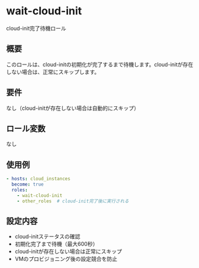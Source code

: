 # wait-cloud-init

cloud-init完了待機ロール

## 概要

このロールは、cloud-initの初期化が完了するまで待機します。cloud-initが存在しない場合は、正常にスキップします。

## 要件

なし（cloud-initが存在しない場合は自動的にスキップ）

## ロール変数

なし

## 使用例

```yaml
- hosts: cloud_instances
  become: true
  roles:
    - wait-cloud-init
    - other_roles  # cloud-init完了後に実行される
```

## 設定内容

- cloud-initステータスの確認
- 初期化完了まで待機（最大600秒）
- cloud-initが存在しない場合は正常にスキップ
- VMのプロビジョニング後の設定競合を防止